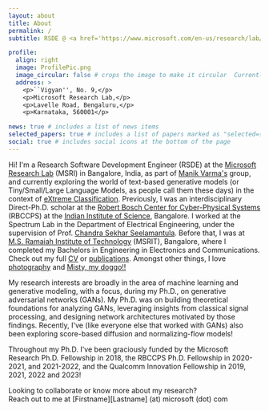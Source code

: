 ```yaml
---
layout: about
title: About
permalink: /
subtitle: RSDE @ <a href='https://www.microsoft.com/en-us/research/lab/microsoft-research-india'>MSRI</a>, Bangalore | Ph.D. @ <a href='https://cps.iisc.ac.in'>RBCCPS</a>, <a href='https://iisc.ac.in'>IISc</a>, Bangalore.

profile:
  align: right
  image: ProfilePic.png
  image_circular: false # crops the image to make it circular  Currently ABD and looking for research opportunities!
  address: >
    <p>``Vigyan'', No. 9,</p>
    <p>Microsoft Research Lab,</p>
    <p>Lavelle Road, Bengaluru,</p>
    <p>Karnataka, 560001</p>

news: true # includes a list of news items
selected_papers: true # includes a list of papers marked as "selected={true}"
social: true # includes social icons at the bottom of the page
---
```


Hi! I'm a Research Software Development Engineer (RSDE) at the <a href='https://www.microsoft.com/en-us/research/lab/microsoft-research-india'>Microsoft Research Lab</a> (MSRI) in Bangalore, India, as part of [Manik Varma's](http://manikvarma.org/) group, and currently exploring the world of text-based generative models (or Tiny/Small/Large Language Models, as people call them these days) in the context of [eXtreme Classification](http://manikvarma.org/downloads/XC/XMLRepository.html). Previously, I was an interdisciplinary Direct-Ph.D. scholar at the [Robert Bosch Center for Cyber-Physical Systems](https://cps.iisc.ac.in) (RBCCPS) at the [Indian Institute of Science](http://iisc.ac.in), Bangalore. I worked at the Spectrum Lab in the Department of Electrical Engineering, under the supervision of Prof. [Chandra Sekhar Seelamantula](https://sites.google.com/site/chandrasekharseelamantula). Before that, I was at [M.S. Ramaiah Institute of Technology](http://msrit.edu) (MSRIT), Bangalore, where I completed my Bachelors in Engineering in Electronics and Communications. Check out my full [CV](/cv/) or [publications](/publications/). Amongst other things, I love [photography](/photography/) and [Misty, my doggo!!](/doggo/)

My research interests are broadly in the area of machine learning and generative modeling, with a focus, during my Ph.D., on generative adversarial networks (GANs). My Ph.D. was on building theoretical foundations for analyzing GANs, leveraging insights from classical signal processing, and designing network architectures motivated by those findings. Recently, I've (like everyone else that worked with GANs) also been exploring score-based diffusion and normalizing-flow models!

Throughout my Ph.D. I've been graciously funded by the Microsoft Research Ph.D. Fellowship in 2018, the RBCCPS Ph.D. Fellowship in 2020-2021, and 2021-2022, and the Qualcomm Innovation Fellowship in 2019, 2021, 2022 and 2023!

Looking to collaborate or know more about my research? <br>
Reach out to me at [Firstname][Lastname] (at) microsoft (dot) com

<!---
Write your biography here. Tell the world about yourself. Link to your favorite [subreddit](http://reddit.com). You can put a picture in, too. The code is already in, just name your picture `prof_pic.jpg` and put it in the `img/` folder.

Put your address / P.O. box / other info right below your picture. You can also disable any these elements by editing `profile` property of the YAML header of your `_pages/about.md`. Edit `_bibliography/papers.bib` and Jekyll will render your [publications page](publications/) automatically.

Link to your social media connections, too. This theme is set up to use and [Academicons](https://jpswalsh.github.io/academicons/), like the ones below. Add your Facebook, Twitter, LinkedIn, Google Scholar, or just disable all of them.
-->

